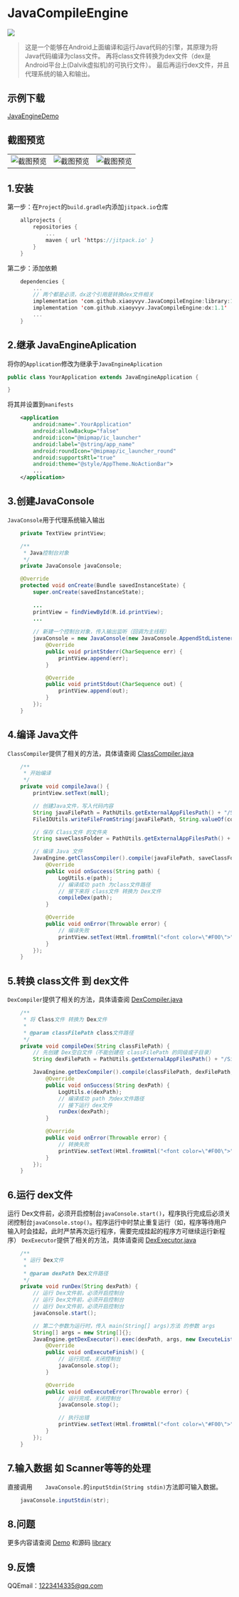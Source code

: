 # JavaCompileEngine
[![](https://jitpack.io/v/xiaoyvyv/JavaCompileEngine.svg)](https://jitpack.io/#xiaoyvyv/JavaCompileEngine)
> 这是一个能够在Android上面编译和运行Java代码的引擎，其原理为将Java代码编译为class文件。
> 再将class文件转换为dex文件（dex是Android平台上(Dalvik虚拟机)的可执行文件）。
> 最后再运行dex文件，并且代理系统的输入和输出。


## 示例下载
[JavaEngineDemo](app_image/demo.apk?raw=true)

## 截图预览
|   |   |   |
|:--|:--|:--|
|  ![截图预览](app_image/1.jpg?raw=true) |![截图预览](app_image/2.jpg?raw=true)   | ![截图预览](app_image/3.jpg?raw=true)  |

## 1.安装
第一步：在`Project`的`build.gradle`内添加`jitpack.io`仓库
```kotlin
    allprojects {
        repositories {
            ...
            maven { url 'https://jitpack.io' }
        }
    }
```
第二步：添加依赖
```kotlin
    dependencies {
        ...
        // 两个都是必须，dx这个引用是转换dex文件相关
        implementation 'com.github.xiaoyvyv.JavaCompileEngine:library:1.1'
        implementation 'com.github.xiaoyvyv.JavaCompileEngine:dx:1.1'
        ...
    }
```

## 2.继承 JavaEngineAplication
将你的`Application`修改为继承于`JavaEngineAplication`
```java
public class YourApplication extends JavaEngineApplication {

}
```
将其并设置到`manifests`
```xml
    <application
        android:name=".YourApplication"
        android:allowBackup="false"
        android:icon="@mipmap/ic_launcher"
        android:label="@string/app_name"
        android:roundIcon="@mipmap/ic_launcher_round"
        android:supportsRtl="true"
        android:theme="@style/AppTheme.NoActionBar">
        ...
    </application>
```
## 3.创建JavaConsole
`JavaConsole`用于代理系统输入输出
```java
    private TextView printView;

    /**
     * Java控制台对象
     */
    private JavaConsole javaConsole;

    @Override
    protected void onCreate(Bundle savedInstanceState) {
        super.onCreate(savedInstanceState);
        
        ...
        printView = findViewById(R.id.printView);
        ...
        
        // 新建一个控制台对象，传入输出监听（回调为主线程）
        javaConsole = new JavaConsole(new JavaConsole.AppendStdListener() {
            @Override
            public void printStderr(CharSequence err) {
                printView.append(err);
            }

            @Override
            public void printStdout(CharSequence out) {
                printView.append(out);
            }
        });
    }
```

## 4.编译 Java文件
`ClassCompiler`提供了相关的方法，具体请查阅 [ClassCompiler.java](https://github.com/xiaoyvyv/JavaCompileEngine/blob/master/library/src/main/java/com/xiaoyv/javaengine/compile/ClassCompiler.java)

```java
    /**
     * 开始编译
     */
    private void compileJava() {
        printView.setText(null);

        // 创建Java文件，写入代码内容
        String javaFilePath = PathUtils.getExternalAppFilesPath() + "/SingleExample/Main.java";
        FileIOUtils.writeFileFromString(javaFilePath, String.valueOf(codeText.getText()));

        // 保存 Class文件 的文件夹
        String saveClassFolder = PathUtils.getExternalAppFilesPath() + "/SingleExample/Class";

        // 编译 Java 文件
        JavaEngine.getClassCompiler().compile(javaFilePath, saveClassFolder, new CompilerListener() {
            @Override
            public void onSuccess(String path) {
                LogUtils.e(path);
                // 编译成功 path 为class文件路径
                // 接下来将 class文件 转换为 Dex文件
                compileDex(path);
            }

            @Override
            public void onError(Throwable error) {
                // 编译失败
                printView.setText(Html.fromHtml("<font color=\"#F00\">" + error.toString() + "</font>"));
            }
        });
    }
```
## 5.转换 class文件 到 dex文件
`DexCompiler`提供了相关的方法，具体请查阅 [DexCompiler.java](https://github.com/xiaoyvyv/JavaCompileEngine/blob/master/library/src/main/java/com/xiaoyv/javaengine/compile/DexCompiler.java)

```java
    /**
     * 将 Class文件 转换为 Dex文件
     *
     * @param classFilePath class文件路径
     */
    private void compileDex(String classFilePath) {
        // 先创建 Dex空白文件（不能创建在 classFilePath 的同级或子目录）
        String dexFilePath = PathUtils.getExternalAppFilesPath() + "/SingleExample/Dex/Main.dex";

        JavaEngine.getDexCompiler().compile(classFilePath, dexFilePath, new CompilerListener() {
            @Override
            public void onSuccess(String dexPath) {
                LogUtils.e(dexPath);
                // 编译成功 path 为dex文件路径
                // 接下运行 dex文件
                runDex(dexPath);
            }

            @Override
            public void onError(Throwable error) {
                // 转换失败
                printView.setText(Html.fromHtml("<font color=\"#F00\">" + error.toString() + "</>"));
            }
        });
    }
```
## 6.运行 dex文件
运行 Dex文件前，必须开启控制台`javaConsole.start()`，程序执行完成后必须关闭控制台`javaConsole.stop()`。程序运行中时禁止重复运行（如，程序等待用户输入时会挂起，此时严禁再次运行程序，需要完成挂起的程序方可继续运行新程序）
`DexExecutor`提供了相关的方法，具体请查阅 [DexExecutor.java](https://github.com/xiaoyvyv/JavaCompileEngine/blob/master/library/src/main/java/com/xiaoyv/javaengine/executor/DexExecutor.java)
```java
    /**
     * 运行 Dex文件
     *
     * @param dexPath Dex文件路径
     */
    private void runDex(String dexPath) {
        // 运行 Dex文件前，必须开启控制台
        // 运行 Dex文件前，必须开启控制台
        // 运行 Dex文件前，必须开启控制台
        javaConsole.start();

        // 第二个参数为运行时，传入 main(String[] args)方法 的参数 args
        String[] args = new String[]{};
        JavaEngine.getDexExecutor().exec(dexPath, args, new ExecuteListener() {
            @Override
            public void onExecuteFinish() {
                // 运行完成，关闭控制台
                javaConsole.stop();
            }

            @Override
            public void onExecuteError(Throwable error) {
                // 运行完成，关闭控制台
                javaConsole.stop();

                // 执行出错
                printView.setText(Html.fromHtml("<font color=\"#F00\">" + error.toString() + "</>"));
            }
        });
    }
```
## 7.输入数据 如 Scanner等等的处理
直接调用`    JavaConsole.`的`inputStdin(String stdin)`方法即可输入数据。
```java
    javaConsole.inputStdin(str);
```

## 8.问题
更多内容请查阅 [Demo](https://github.com/xiaoyvyv/JavaCompileEngine/tree/master/app) 和源码 [library](https://github.com/xiaoyvyv/JavaCompileEngine/tree/master/library/)

## 9.反馈
QQEmail：1223414335@qq.com




